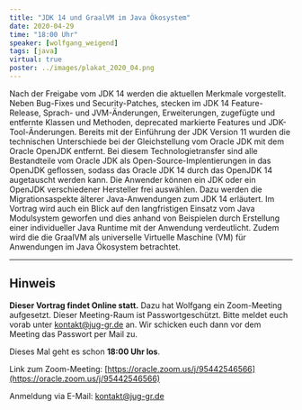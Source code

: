 ```yaml
---
title: "JDK 14 und GraalVM im Java Ökosystem"
date: 2020-04-29
time: "18:00 Uhr"
speaker: [wolfgang_weigend]
tags: [java]
virtual: true
poster: ../images/plakat_2020_04.png
---
```


Nach der Freigabe vom JDK 14 werden die aktuellen Merkmale vorgestellt. Neben Bug-Fixes und Security-Patches, stecken im
JDK 14 Feature-Release, Sprach- und JVM-Änderungen, Erweiterungen, zugefügte und entfernte Klassen und Methoden,
deprecated markierte Features und JDK-Tool-Änderungen. Bereits mit der Einführung der JDK Version 11 wurden die
technischen Unterschiede bei der Gleichstellung vom Oracle JDK mit dem Oracle OpenJDK entfernt. Bei diesem
Technologietransfer sind alle Bestandteile vom Oracle JDK als Open-Source-Implentierungen in das OpenJDK geflossen,
sodass das Oracle JDK 14 durch das OpenJDK 14 augetauscht werden kann. Die Anwender können ein JDK oder ein OpenJDK
verschiedener Hersteller frei auswählen. Dazu werden die Migrationsaspekte älterer Java-Anwendungen zum JDK 14
erläutert. Im Vortrag wird auch ein Blick auf den langfristigen Einsatz vom Java Modulsystem geworfen und dies anhand
von Beispielen durch Erstellung einer individueller Java Runtime mit der Anwendung verdeutlicht. Zudem wird die die
GraalVM als universelle Virtuelle Maschine (VM) für Anwendungen im Java Ökosystem betrachtet.

---

## Hinweis

**Dieser Vortrag findet Online statt.** Dazu hat Wolfgang ein Zoom-Meeting aufgesetzt. Dieser Meeting-Raum ist
Passwortgeschützt. Bitte meldet euch vorab unter [kontakt@jug-gr.de](mailto:kontakt@jug-gr.de) an. Wir schicken euch
dann vor dem Meeting das Passwort per Mail zu.

Dieses Mal geht es schon **18:00 Uhr los**.

Link zum Zoom-Meeting: [https://oracle.zoom.us/j/95442546566](https://oracle.zoom.us/j/95442546566)

Anmeldung via E-Mail: [kontakt@jug-gr.de](mailto:kontakt@jug-gr.de)
